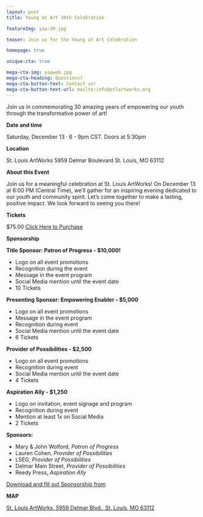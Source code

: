 ```yaml
---
layout: post
title: Young at Art 30th Celebration

featureImg: yaa-30.jpg

teaser: Join us for the Young at Art Celebration

homepage: true

unique-cta: true

mega-cta-img: yaaweb.jpg
mega-cta-heading: Questions?
mega-cta-button-text: Contact us!
mega-cta-button-text-url: mailto:info@stlartworks.org
---
```

Join us in commemorating 30 amazing years of empowering our youth through the transformative power of art!

**Date and time**

Saturday, December 13 · 6 - 9pm CST. Doors at 5:30pm

**Location**

St. Louis ArtWorks
5959 Delmar Boulevard St. Louis, MO 63112

**About this Event**

Join us for a meaningful celebration at St. Louis ArtWorks! On December 13 at 6:00 PM (Central Time), we’ll gather for an inspiring evening dedicated to our youth and community spirit. Let’s come together to make a lasting, positive impact. We look forward to seeing you there!

**Tickets**

$75.00 <a href="https://www.eventbrite.com/e/st-louis-artworks-young-at-art-30th-celebration-tickets-1805696911069?aff=ebdssbdestsearch">Click Here to Purchase</a>

**Sponsorship**

**Title Sponsor: Patron of Progress - $10,000!** 

- Logo on all event promotions 
- Recognition during the event 
- Message in the event program 
- Social Media mention until the event date 
- 10 Tickets

**Presenting Sponsor: Empowering Enabler - $5,000**

- Logo on all event promotions
- Message in the event program
- Recognition during event
- Social Media mention until the event date
- 6 Tickets

**Provider of Possibilities - $2,500**

- Logo on all event promotions
- Recognition during event
- Social Media mention until the event date
- 4 Tickets

**Aspiration Ally - $1,250**

- Logo on invitation, event signage and program
- Recognition during event
- Mention at least 1x on Social Media
- 2 Tickets

**Sponsors:**
- Mary & John Wolford, *Patron of Progress*
- Lauren Cohen, *Provider of Possibilities*
- LSEG, *Provider of Possibilities*
- Delmar Main Street, *Provider of Possibilities*
- Reedy Press, *Aspiration Ally*


<a href="/uploads/SLAW Sponsorship Proposal.25.pdf">Download and fill out Sponsorship from</a>

**MAP**

<a href="https://www.google.com/maps/place/St.+Louis+ArtWorks/@38.655131,-90.2949377,17z/data=!3m1!4b1!4m5!3m4!1s0x87d8b4a4642d1825:0x58170a2e3ba600e1!8m2!3d38.655131!4d-90.292749">St. Louis ArtWorks, 5959 Delmar Blvd., St. Louis, MO 63112</a>

